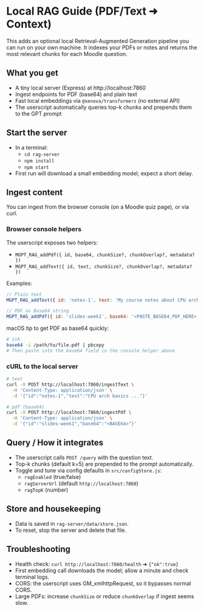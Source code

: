 # Local RAG Guide (PDF/Text ➜ Context)

This adds an optional local Retrieval-Augmented Generation pipeline you can run on your own machine. It indexes your PDFs or notes and returns the most relevant chunks for each Moodle question.

## What you get
- A tiny local server (Express) at http://localhost:7860
- Ingest endpoints for PDF (base64) and plain text
- Fast local embeddings via `@xenova/transformers` (no external API)
- The userscript automatically queries top-k chunks and prepends them to the GPT prompt

## Start the server
- In a terminal:
  - `cd rag-server`
  - `npm install`
  - `npm start`
- First run will download a small embedding model; expect a short delay.

## Ingest content
You can ingest from the browser console (on a Moodle quiz page), or via curl.

### Browser console helpers
The userscript exposes two helpers:
- `MGPT_RAG_addPdf({ id, base64, chunkSize?, chunkOverlap?, metadata? })`
- `MGPT_RAG_addText({ id, text, chunkSize?, chunkOverlap?, metadata? })`

Examples:
```js
// Plain text
MGPT_RAG_addText({ id: 'notes-1', text: 'My course notes about CPU architectures ...' })

// PDF as Base64 string
MGPT_RAG_addPdf({ id: 'slides-week1', base64: '<PASTE_BASE64_PDF_HERE>' })
```

macOS tip to get PDF as base64 quickly:
```bash
# zsh
base64 -i /path/to/file.pdf | pbcopy
# Then paste into the base64 field in the console helper above
```

### cURL to the local server
```bash
# text
curl -X POST http://localhost:7860/ingestText \
  -H 'Content-Type: application/json' \
  -d '{"id":"notes-1","text":"CPU arch basics ..."}'

# pdf (base64)
curl -X POST http://localhost:7860/ingestPdf \
  -H 'Content-Type: application/json' \
  -d '{"id":"slides-week1","base64":"<BASE64>"}'
```

## Query / How it integrates
- The userscript calls `POST /query` with the question text.
- Top-k chunks (default k=5) are prepended to the prompt automatically.
- Toggle and tune via config defaults in `src/configStore.js`:
  - `ragEnabled` (true/false)
  - `ragServerUrl` (default `http://localhost:7860`)
  - `ragTopK` (number)

## Store and housekeeping
- Data is saved in `rag-server/data/store.json`.
- To reset, stop the server and delete that file.

## Troubleshooting
- Health check: `curl http://localhost:7860/health` ➜ `{"ok":true}`
- First embedding call downloads the model; allow a minute and check terminal logs.
- CORS: the userscript uses GM_xmlhttpRequest, so it bypasses normal CORS.
- Large PDFs: increase `chunkSize` or reduce `chunkOverlap` if ingest seems slow.
